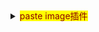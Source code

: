 <details>
  <summary><mark><font color=darkred>paste image插件</font></mark></summary>
  <pre><code>
  此插件默认快捷键与网易词典快捷键有冲突，需要设置下。设置为ctrl shift z 后会跟qq快捷键有冲突，可以取消掉此qq快捷键。
  </code></pre>
</details>